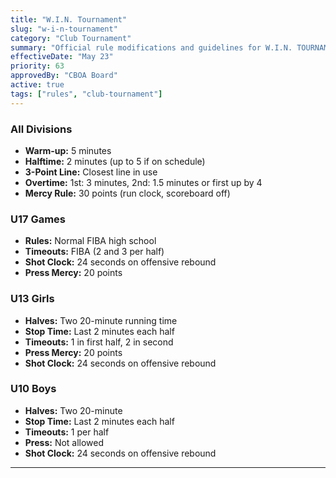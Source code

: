 ```yaml
---
title: "W.I.N. Tournament"
slug: "w-i-n-tournament"
category: "Club Tournament"
summary: "Official rule modifications and guidelines for W.I.N. TOURNAMENT"
effectiveDate: "May 23"
priority: 63
approvedBy: "CBOA Board"
active: true
tags: ["rules", "club-tournament"]
---
```



### All Divisions
- **Warm-up:** 5 minutes
- **Halftime:** 2 minutes (up to 5 if on schedule)
- **3-Point Line:** Closest line in use
- **Overtime:** 1st: 3 minutes, 2nd: 1.5 minutes or first up by 4
- **Mercy Rule:** 30 points (run clock, scoreboard off)

### U17 Games
- **Rules:** Normal FIBA high school
- **Timeouts:** FIBA (2 and 3 per half)
- **Shot Clock:** 24 seconds on offensive rebound
- **Press Mercy:** 20 points

### U13 Girls
- **Halves:** Two 20-minute running time
- **Stop Time:** Last 2 minutes each half
- **Timeouts:** 1 in first half, 2 in second
- **Press Mercy:** 20 points
- **Shot Clock:** 24 seconds on offensive rebound

### U10 Boys
- **Halves:** Two 20-minute
- **Stop Time:** Last 2 minutes each half
- **Timeouts:** 1 per half
- **Press:** Not allowed
- **Shot Clock:** 24 seconds on offensive rebound

---
